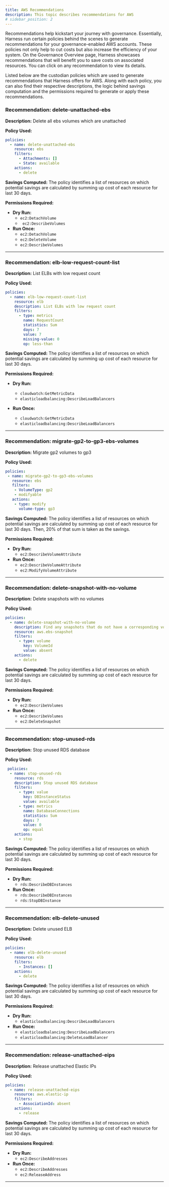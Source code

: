 ```yaml
---
title: AWS Recommendations
description: This topic describes recommendations for AWS
# sidebar_position: 2
---
```


Recommendations help kickstart your journey with governance. Essentially, Harness run certain policies behind the scenes to generate recommendations for your governance-enabled AWS accounts. These policies not only help to cut costs but also increase the efficiency of your system. On the Governance Overview page, Harness showcases recommendations that will benefit you to save costs on associated resources. You can click on any recommendation to view its details. 

Listed below are the custodian policies which are used to generate recommendations that Harness offers for AWS. Along with each policy, you can also find their respective descriptions, the logic behind savings computation and the permissions required to generate or apply these recommendations.


### Recommendation: delete-unattached-ebs
**Description:** Delete all ebs volumes which are unattached

**Policy Used:**
```yaml
policies:
  - name: delete-unattached-ebs
    resource: ebs
    filters:
      - Attachments: []
      - State: available
    actions:
      - delete
```

**Savings Computed:** The policy identifies a list of resources on which potential savings are calculated by summing up cost of each resource for last 30 days.

**Permissions Required:** 
- **Dry Run:** 
    - ```ec2:DetachVolume```
    - ``` ec2:DescribeVolumes```
- **Run Once:** 
    - ```ec2:DetachVolume```
    - ```ec2:DeleteVolume```
    - ```ec2:DescribeVolumes```

---

### Recommendation: elb-low-request-count-list
**Description:** List ELBs with low request count

**Policy Used:**
```yaml
policies:
  - name: elb-low-request-count-list
    resource: elb
    description: List ELBs with low request count
    filters:
      - type: metrics
        name: RequestCount
        statistics: Sum
        days: 7
        value: 7
        missing-value: 0
        op: less-than
```

**Savings Computed:** The policy identifies a list of resources on which potential savings are calculated by summing up cost of each resource for last 30 days.

**Permissions Required:** 
- **Dry Run:** 
    - ```cloudwatch:GetMetricData```
    - ```elasticloadbalancing:DescribeLoadBalancers```

- **Run Once:** 
    - ```cloudwatch:GetMetricData```
    - ```elasticloadbalancing:DescribeLoadBalancers```

---

### Recommendation: migrate-gp2-to-gp3-ebs-volumes 
**Description:** Migrate gp2 volumes to gp3

**Policy Used:**
```yaml
policies:
 - name: migrate-gp2-to-gp3-ebs-volumes
   resource: ebs
   filters:
    - VolumeType: gp2
    - modifyable
   actions:
    - type: modify
      volume-type: gp3
```

**Savings Computed:** The policy identifies a list of resources on which potential savings are calculated by summing up cost of each resource for last 30 days. Then, 20% of that sum is taken as the savings.

**Permissions Required:** 
- **Dry Run:** 
    - ```ec2:DescribeVolumeAttribute```
- **Run Once:** 
    - ```ec2:DescribeVolumeAttribute```
    - ```ec2:ModifyVolumeAttribute```

---


### Recommendation: delete-snapshot-with-no-volume 
**Description:** Delete snapshots with no volumes

**Policy Used:**
```yaml
policies:
  - name: delete-snapshot-with-no-volume
    description: Find any snapshots that do not have a corresponding volume.
    resource: aws.ebs-snapshot
    filters:
      - type: volume
        key: VolumeId
        value: absent
    actions:
      - delete
```

**Savings Computed:** The policy identifies a list of resources on which potential savings are calculated by summing up cost of each resource for last 30 days.

**Permissions Required:** 
- **Dry Run:** 
    - ```ec2:DescribeVolumes```
- **Run Once:** 
    - ```ec2:DescribeVolumes```
    - ```ec2:DeleteSnapshot```

---


### Recommendation: stop-unused-rds
**Description:** Stop unused RDS database

**Policy Used:**
```yaml
 policies:
  - name: stop-unused-rds
    resource: rds
    description: Stop unused RDS database
    filters:
      - type: value
        key: DBInstanceStatus
        value: available
      - type: metrics
        name: DatabaseConnections
        statistics: Sum
        days: 7
        value: 0
        op: equal
    actions:
      - stop
```

**Savings Computed:** The policy identifies a list of resources on which potential savings are calculated by summing up cost of each resource for last 30 days.

**Permissions Required:** 
- **Dry Run:** 
    - ```rds:DescribeDBInstances```
- **Run Once:** 
    - ```rds:DescribeDBInstances```
    - ```rds:StopDBInstance```

---

### Recommendation: elb-delete-unused
**Description:** Delete unused ELB 

**Policy Used:**
```yaml
policies:
  - name: elb-delete-unused
    resource: elb
    filters:
      - Instances: []
    actions:
      - delete
```

**Savings Computed:** The policy identifies a list of resources on which potential savings are calculated by summing up cost of each resource for last 30 days.

**Permissions Required:** 
- **Dry Run:** 
    - ```elasticloadbalancing:DescribeLoadBalancers```
- **Run Once:** 
    - ```elasticloadbalancing:DescribeLoadBalancers```
    - ```elasticloadbalancing:DeleteLoadBalancer```

---

### Recommendation: release-unattached-eips
**Description:** Release unattached Elastic IPs

**Policy Used:**
```yaml
policies:
  - name: release-unattached-eips
    resource: aws.elastic-ip
    filters:
      - AssociationId: absent
    actions:
      - release
```

**Savings Computed:** The policy identifies a list of resources on which potential savings are calculated by summing up cost of each resource for last 30 days.

**Permissions Required:** 
- **Dry Run:** 
    - ```ec2:DescribeAddresses```
- **Run Once:** 
    - ```ec2:DescribeAddresses```
    - ```ec2:ReleaseAddress```

---

